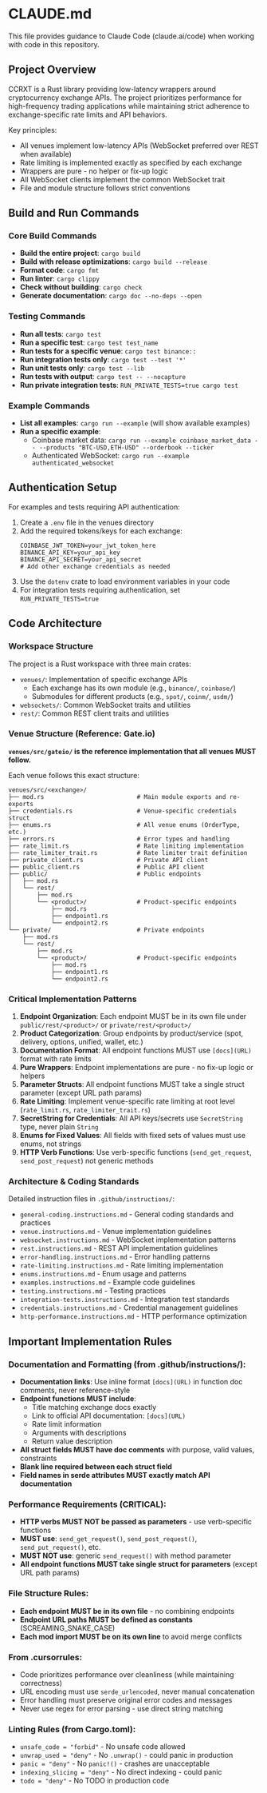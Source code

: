 # CLAUDE.md

This file provides guidance to Claude Code (claude.ai/code) when working with code in this repository.

## Project Overview

CCRXT is a Rust library providing low-latency wrappers around cryptocurrency exchange APIs. The project prioritizes performance for high-frequency trading applications while maintaining strict adherence to exchange-specific rate limits and API behaviors.

Key principles:
- All venues implement low-latency APIs (WebSocket preferred over REST when available)
- Rate limiting is implemented exactly as specified by each exchange
- Wrappers are pure - no helper or fix-up logic
- All WebSocket clients implement the common WebSocket trait
- File and module structure follows strict conventions

## Build and Run Commands

### Core Build Commands
- **Build the entire project**: `cargo build`
- **Build with release optimizations**: `cargo build --release` 
- **Format code**: `cargo fmt`
- **Run linter**: `cargo clippy`
- **Check without building**: `cargo check`
- **Generate documentation**: `cargo doc --no-deps --open`

### Testing Commands
- **Run all tests**: `cargo test`
- **Run a specific test**: `cargo test test_name`
- **Run tests for a specific venue**: `cargo test binance::`
- **Run integration tests only**: `cargo test --test '*'`
- **Run unit tests only**: `cargo test --lib`
- **Run tests with output**: `cargo test -- --nocapture`
- **Run private integration tests**: `RUN_PRIVATE_TESTS=true cargo test`

### Example Commands
- **List all examples**: `cargo run --example` (will show available examples)
- **Run a specific example**:
  - Coinbase market data: `cargo run --example coinbase_market_data -- --products "BTC-USD,ETH-USD" --orderbook --ticker`
  - Authenticated WebSocket: `cargo run --example authenticated_websocket`

## Authentication Setup

For examples and tests requiring API authentication:

1. Create a `.env` file in the venues directory
2. Add the required tokens/keys for each exchange:
   ```
   COINBASE_JWT_TOKEN=your_jwt_token_here
   BINANCE_API_KEY=your_api_key
   BINANCE_API_SECRET=your_api_secret
   # Add other exchange credentials as needed
   ```
3. Use the `dotenv` crate to load environment variables in your code
4. For integration tests requiring authentication, set `RUN_PRIVATE_TESTS=true`

## Code Architecture

### Workspace Structure

The project is a Rust workspace with three main crates:
- `venues/`: Implementation of specific exchange APIs
  - Each exchange has its own module (e.g., `binance/`, `coinbase/`)
  - Submodules for different products (e.g., `spot/`, `coinm/`, `usdm/`)
- `websockets/`: Common WebSocket traits and utilities
- `rest/`: Common REST client traits and utilities

### Venue Structure (Reference: Gate.io)

**`venues/src/gateio/` is the reference implementation that all venues MUST follow.**

Each venue follows this exact structure:
```
venues/src/<exchange>/
├── mod.rs                          # Main module exports and re-exports
├── credentials.rs                  # Venue-specific credentials struct
├── enums.rs                        # All venue enums (OrderType, etc.)
├── errors.rs                       # Error types and handling
├── rate_limit.rs                   # Rate limiting implementation
├── rate_limiter_trait.rs           # Rate limiter trait definition
├── private_client.rs               # Private API client
├── public_client.rs                # Public API client
├── public/                         # Public endpoints
│   ├── mod.rs
│   └── rest/
│       ├── mod.rs
│       └── <product>/              # Product-specific endpoints
│           ├── mod.rs
│           ├── endpoint1.rs
│           └── endpoint2.rs
└── private/                        # Private endpoints
    ├── mod.rs
    └── rest/
        ├── mod.rs
        └── <product>/              # Product-specific endpoints
            ├── mod.rs
            ├── endpoint1.rs
            └── endpoint2.rs
```

### Critical Implementation Patterns

1. **Endpoint Organization**: Each endpoint MUST be in its own file under `public/rest/<product>/` or `private/rest/<product>/`
2. **Product Categorization**: Group endpoints by product/service (spot, delivery, options, unified, wallet, etc.)
3. **Documentation Format**: All endpoint functions MUST use `[docs](URL)` format with rate limits
4. **Pure Wrappers**: Endpoint implementations are pure - no fix-up logic or helpers
5. **Parameter Structs**: All endpoint functions MUST take a single struct parameter (except URL path params)
6. **Rate Limiting**: Implement venue-specific rate limiting at root level (`rate_limit.rs`, `rate_limiter_trait.rs`)
7. **SecretString for Credentials**: All API keys/secrets use `SecretString` type, never plain `String`
8. **Enums for Fixed Values**: All fields with fixed sets of values must use enums, not strings
9. **HTTP Verb Functions**: Use verb-specific functions (`send_get_request`, `send_post_request`) not generic methods

### Architecture & Coding Standards

Detailed instruction files in `.github/instructions/`:
- `general-coding.instructions.md` - General coding standards and practices
- `venue.instructions.md` - Venue implementation guidelines
- `websocket.instructions.md` - WebSocket implementation patterns
- `rest.instructions.md` - REST API implementation guidelines
- `error-handling.instructions.md` - Error handling patterns
- `rate-limiting.instructions.md` - Rate limiting implementation
- `enums.instructions.md` - Enum usage and patterns
- `examples.instructions.md` - Example code guidelines
- `testing.instructions.md` - Testing practices
- `integration-tests.instructions.md` - Integration test standards
- `credentials.instructions.md` - Credential management guidelines
- `http-performance.instructions.md` - HTTP performance optimization

## Important Implementation Rules

### Documentation and Formatting (from .github/instructions/):
- **Documentation links**: Use inline format `[docs](URL)` in function doc comments, never reference-style
- **Endpoint functions MUST include**:
  - Title matching exchange docs exactly
  - Link to official API documentation: `[docs](URL)`
  - Rate limit information
  - Arguments with descriptions
  - Return value description
- **All struct fields MUST have doc comments** with purpose, valid values, constraints
- **Blank line required between each struct field**
- **Field names in serde attributes MUST exactly match API documentation**

### Performance Requirements (CRITICAL):
- **HTTP verbs MUST NOT be passed as parameters** - use verb-specific functions
- **MUST use**: `send_get_request()`, `send_post_request()`, `send_put_request()`, etc.
- **MUST NOT use**: generic `send_request()` with method parameter
- **All endpoint functions MUST take single struct for parameters** (except URL path params)

### File Structure Rules:
- **Each endpoint MUST be in its own file** - no combining endpoints
- **Endpoint URL paths MUST be defined as constants** (SCREAMING_SNAKE_CASE)
- **Each mod import MUST be on its own line** to avoid merge conflicts

### From .cursorrules:
- Code prioritizes performance over cleanliness (while maintaining correctness)
- URL encoding must use `serde_urlencoded`, never manual concatenation
- Error handling must preserve original error codes and messages
- Never use regex for error parsing - use direct string matching

### Linting Rules (from Cargo.toml):
- `unsafe_code = "forbid"` - No unsafe code allowed
- `unwrap_used = "deny"` - No `.unwrap()` - could panic in production
- `panic = "deny"` - No `panic!()` - crashes are unacceptable
- `indexing_slicing = "deny"` - No direct indexing - could panic
- `todo = "deny"` - No TODO in production code
